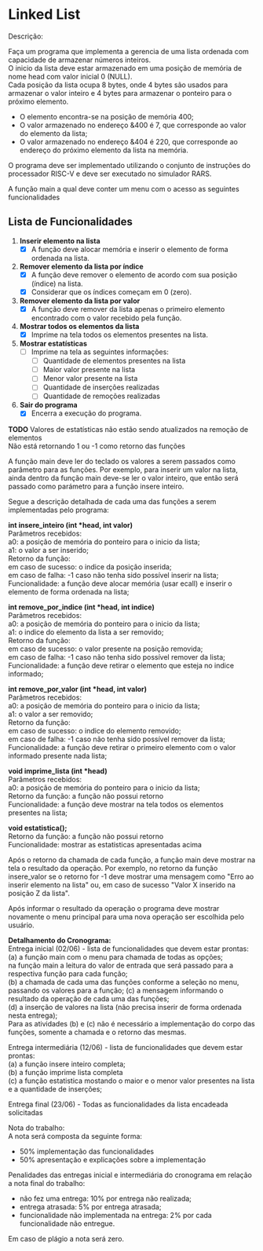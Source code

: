 # Linked List


Descrição:

Faça um programa que implementa a gerencia de uma lista ordenada com capacidade de armazenar números inteiros.  
O inicio da lista deve estar armazenado em uma posição de memória de nome head com valor inicial 0 (NULL).  
Cada posição da lista ocupa 8 bytes, onde 4 bytes são usados para armazenar o valor inteiro e 4 bytes para armazenar o ponteiro para o próximo elemento.  

- O elemento encontra-se na posição de memória 400;  
- O valor armazenado no endereço &400 é 7, que corresponde ao valor do elemento da lista;  
- O valor armazenado no endereço &404 é 220, que corresponde ao endereço do próximo elemento da lista na memória.  

O programa deve ser implementado utilizando o conjunto de instruções do processador RISC-V e deve ser executado no simulador RARS.  

A função main a qual deve conter um menu com o acesso as seguintes funcionalidades  

## Lista de Funcionalidades

1. **Inserir elemento na lista**
   - [x] A função deve alocar memória e inserir o elemento de forma ordenada na lista.

2. **Remover elemento da lista por índice**
   - [x] A função deve remover o elemento de acordo com sua posição (índice) na lista. 
   - [x] Considerar que os índices começam em 0 (zero).

3. **Remover elemento da lista por valor**
   - [x] A função deve remover da lista apenas o primeiro elemento encontrado com o valor recebido pela função.

4. **Mostrar todos os elementos da lista**
   - [x] Imprime na tela todos os elementos presentes na lista.

5. **Mostrar estatísticas**
   - [ ] Imprime na tela as seguintes informações:
     - [ ] Quantidade de elementos presentes na lista
     - [ ] Maior valor presente na lista
     - [ ] Menor valor presente na lista
     - [ ] Quantidade de inserções realizadas
     - [ ] Quantidade de remoções realizadas

6. **Sair do programa**
   - [x] Encerra a execução do programa.

**TODO**
Valores de estatísticas não estão sendo atualizados na remoção de elementos  
Não está retornando 1 ou -1 como retorno das funções

A função main deve ler do teclado os valores a serem passados como parâmetro para as funções. Por exemplo, para inserir um valor na lista, ainda dentro da função main deve-se ler o valor inteiro, que então será passado como parámetro para a função insere inteiro.

Segue a descrição detalhada de cada uma das funções a serem implementadas pelo programa:

**int insere\_inteiro (int \*head, int valor)**  
Parâmetros recebidos:  
a0: a posição de memória do ponteiro para o inicio da lista;  
a1: o valor a ser inserido;  
Retorno da função:  
em caso de sucesso: o indice da posição inserida;  
em caso de falha: -1 caso não tenha sido possível inserir na lista;  
Funcionalidade: a função deve alocar memória (usar ecall) e inserir o elemento de forma ordenada na lista;  


**int remove\_por\_indice (int \*head, int indice)**  
Parâmetros recebidos:  
a0: a posição de memória do ponteiro para o inicio da lista;  
a1: o indice do elemento da lista a ser removido;  
Retorno da função:  
em caso de sucesso: o valor presente na posição removida;  
em caso de falha: -1 caso não tenha sido possível remover da lista;  
Funcionalidade: a função deve retirar o elemento que esteja no indice informado;  

**int remove\_por\_valor (int \*head, int valor)**  
Parâmetros recebidos:  
a0: a posição de memória do ponteiro para o inicio da lista;  
a1: o valor a ser removido;  
Retorno da função:  
    em caso de sucesso: o indice do elemento removido;  
    em caso de falha: -1 caso não tenha sido possível remover da lista;  
Funcionalidade: a função deve retirar o primeiro elemento com o valor informado presente nada lista;  

**void imprime\_lista (int \*head)**  
Parâmetros recebidos:  
a0: a posição de memória do ponteiro para o inicio da lista;  
Retorno da função: a função não possui retorno  
Funcionalidade: a função deve mostrar na tela todos os elementos presentes na lista;  


**void estatistica();**  
Retorno da função: a função não possui retorno  
Funcionalidade: mostrar as estatisticas apresentadas acima  

Após o retorno da chamada de cada função, a função main deve mostrar na tela o resultado da operação. Por exemplo, no retorno da função insere_valor se o retorno for -1 deve mostrar uma mensagem como "Erro ao inserir elemento na lista" ou, em caso de
sucesso "Valor X inserido na posição Z da lista".  

Após informar o resultado da operação o programa deve mostrar novamente o menu principal para uma nova operação ser escolhida pelo usuário.  

**Detalhamento do Cronograma:**  
Entrega inicial (02/06) - lista de funcionalidades que devem estar prontas:  
(a) a função main com o menu para chamada de todas as opções;  
na função main a leitura do valor de entrada que será passado para a respectiva função para cada função;  
(b) a chamada de cada uma das funções conforme a seleção no menu, passando os valores para a função;
(c) a mensagem informando o resultado da operação de cada uma das funções;  
(d) a inserção de valores na lista (não precisa inserir de forma ordenada nesta entrega);  
Para as atividades (b) e (c) não é necessário a implementação do corpo das funções, somente a chamada e o retorno das mesmas.  


Entrega intermediária (12/06) - lista de funcionalidades que devem estar prontas:  
(a) a função insere inteiro completa;  
(b) a função imprime lista completa  
(c) a função estatistica mostando o maior e o menor valor presentes na lista e a quantidade de inserções;  

Entrega final (23/06) - Todas as funcionalidades da lista encadeada solicitadas  

Nota do trabalho:  
A nota será composta da seguinte forma:  
- 50% implementação das funcionalidades  
- 50% apresentação e explicações sobre a implementação  

Penalidades das entregas inicial e intermediária do cronograma em relação a nota final do trabalho:  
- não fez uma entrega: 10% por entrega não realizada;  
- entrega atrasada: 5% por entrega atrasada;  
- funcionalidade não implementada na entrega: 2% por cada funcionalidade não entregue.  

Em caso de plágio a nota será zero.  